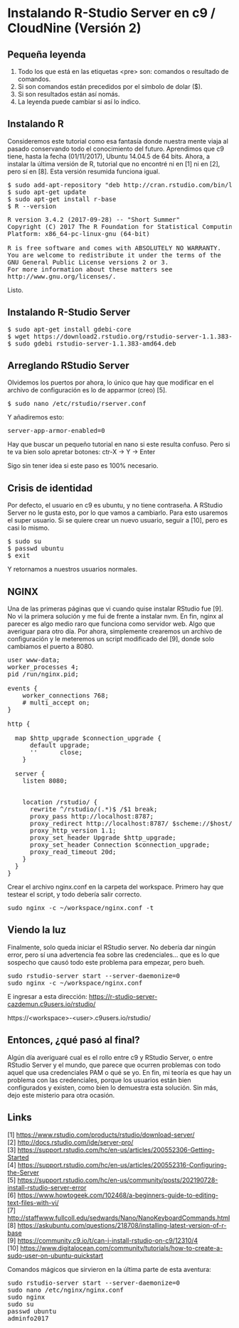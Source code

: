 # Instalando R-Studio Server en c9 / CloudNine (Versión 2)

## Pequeña leyenda

1. Todo los que está en las etiquetas \<pre> son: comandos o resultado de comandos.
2. Si son comandos están precedidos por el símbolo de dolar ($).
3. Si son resultados están así nomás.
4. La leyenda puede cambiar si así lo indico.

## Instalando R
Consideremos este tutorial como esa fantasía donde nuestra mente viaja al pasado conservando todo el conocimiento del futuro.
Aprendimos que c9 tiene, hasta la fecha (01/11/2017), Ubuntu 14.04.5 de 64 bits.
Ahora, a instalar la última versión de R, tutorial que no encontré ni en [1] ni en [2], pero sí en [8].
Esta versión resumida funciona igual.
<pre>
$ sudo add-apt-repository "deb http://cran.rstudio.com/bin/linux/ubuntu $(lsb_release -sc)/"
$ sudo apt-get update
$ sudo apt-get install r-base
$ R --version
</pre>
<pre>
R version 3.4.2 (2017-09-28) -- "Short Summer"
Copyright (C) 2017 The R Foundation for Statistical Computing
Platform: x86_64-pc-linux-gnu (64-bit)

R is free software and comes with ABSOLUTELY NO WARRANTY.
You are welcome to redistribute it under the terms of the
GNU General Public License versions 2 or 3.
For more information about these matters see
http://www.gnu.org/licenses/.
</pre>
Listo.

## Instalando R-Studio Server

<pre>
$ sudo apt-get install gdebi-core
$ wget https://download2.rstudio.org/rstudio-server-1.1.383-amd64.deb
$ sudo gdebi rstudio-server-1.1.383-amd64.deb
</pre>

## Arreglando RStudio Server

Olvidemos los puertos por ahora, lo único que hay que modificar en el archivo de configuración es lo de apparmor (creo) [5].
<pre>
$ sudo nano /etc/rstudio/rserver.conf
</pre>
Y añadiremos esto:
<pre>
server-app-armor-enabled=0
</pre>
Hay que buscar un pequeño tutorial en nano si este resulta confuso. Pero si te va bien solo apretar botones: ctr-X -> Y -> Enter

Sigo sin tener idea si este paso es 100% necesario.

## Crisis de identidad

Por defecto, el usuario en c9 es ubuntu, y no tiene contraseña. A RStudio Server no le gusta esto, por lo que vamos a cambiarlo.
Para esto usaremos el super usuario. Si se quiere crear un nuevo usuario, seguir a [10], pero es casi lo mismo.

<pre>
$ sudo su
$ passwd ubuntu
$ exit
</pre>

Y retornamos a nuestros usuarios normales.

## NGINX

Una de las primeras páginas que vi cuando quise instalar RStudio fue [9]. 
No vi la primera solución y me fui de frente a instalar nvm. 
En fin, nginx al parecer es algo medio raro que funciona como servidor web. 
Algo que averiguar para otro día.
Por ahora, simplemente crearemos un archivo de configuración y le meteremos un script modificado del [9], donde solo cambiamos el puerto a 8080.

<pre>
user www-data;
worker_processes 4;
pid /run/nginx.pid;

events {
	worker_connections 768;
	# multi_accept on;
}

http {

  map $http_upgrade $connection_upgrade {
      default upgrade;
      ''      close;
    }

  server {
    listen 8080;
    
    
    location /rstudio/ {
      rewrite ^/rstudio/(.*)$ /$1 break;
      proxy_pass http://localhost:8787;
      proxy_redirect http://localhost:8787/ $scheme://$host/rstudio/;
      proxy_http_version 1.1;
      proxy_set_header Upgrade $http_upgrade;
      proxy_set_header Connection $connection_upgrade;
      proxy_read_timeout 20d;
    }
  }
}
</pre>

Crear el archivo nginx.conf en la carpeta del workspace.
Primero hay que testear el script, y todo debería salir correcto.

<pre>
sudo nginx -c ~/workspace/nginx.conf -t 
</pre>

## Viendo la luz

Finalmente, solo queda iniciar el RStudio server. No debería dar ningún error, pero sí una advertencia fea sobre las credenciales... que es lo que sospecho que causó todo este problema para empezar, pero bueh.

<pre>
sudo rstudio-server start --server-daemonize=0
sudo nginx -c ~/workspace/nginx.conf
</pre>

E ingresar a esta dirección: https://r-studio-server-cazdemun.c9users.io/rstudio/

https://\<workspace>-\<user>.c9users.io/rstudio/

## Entonces, ¿qué pasó al final?

Algún día averiguaré cual es el rollo entre c9 y RStudio Server, o entre RStudio Server y el mundo, que parece que ocurren problemas con todo aquel que usa credenciales PAM o qué se yo.
En fin, mi teoría es que hay un problema con las credenciales, porque los usuarios están bien configurados y existen, como bien lo demuestra esta solución. 
Sin más, dejo este misterio para otra ocasión.

## Links

[1] https://www.rstudio.com/products/rstudio/download-server/ <br>
[2] http://docs.rstudio.com/ide/server-pro/ <br>
[3] https://support.rstudio.com/hc/en-us/articles/200552306-Getting-Started <br>
[4] https://support.rstudio.com/hc/en-us/articles/200552316-Configuring-the-Server <br>
[5] https://support.rstudio.com/hc/en-us/community/posts/202190728-install-rstudio-server-error <br>
[6] https://www.howtogeek.com/102468/a-beginners-guide-to-editing-text-files-with-vi/ <br>
[7] http://staffwww.fullcoll.edu/sedwards/Nano/NanoKeyboardCommands.html <br>
[8] https://askubuntu.com/questions/218708/installing-latest-version-of-r-base <br>
[9] https://community.c9.io/t/can-i-install-rstudio-on-c9/12310/4 <br>
[10] https://www.digitalocean.com/community/tutorials/how-to-create-a-sudo-user-on-ubuntu-quickstart <br>

Comandos mágicos que sirvieron en la última parte de esta aventura:

<pre>
sudo rstudio-server start --server-daemonize=0
sudo nano /etc/nginx/nginx.conf
sudo nginx
sudo su
passwd ubuntu
adminfo2017
</pre>